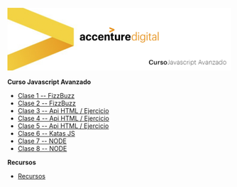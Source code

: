 ![WideImg](https://github.com/txesus/cursojsliquid/blob/master/header.jpg)


**Curso Javascript Avanzado**

- [Clase 1 -- FizzBuzz](https://github.com/txesus/cursojsliquid/tree/master/clase-1)
- [Clase 2 -- FizzBuzz](https://github.com/txesus/cursojsliquid/tree/master/clase-2)
- [Clase 3 -- Api HTML / Ejercicio](https://github.com/txesus/cursojsliquid/tree/master/clase-3)
- [Clase 4 -- Api HTML / Ejercicio](https://github.com/txesus/cursojsliquid/tree/master/clase4)
- [Clase 5 -- Api HTML / Ejercicio](https://github.com/txesus/cursojsliquid/tree/master/clase5)
- [Clase 6 -- Katas JS](https://github.com/txesus/cursojsliquid/tree/master/clase6)
- [Clase 7 -- NODE](https://github.com/txesus/cursojsliquid/tree/master/clase7)
- [Clase 8 -- NODE](https://github.com/txesus/cursojsliquid/tree/master/clase8)




**Recursos**
- [Recursos](https://github.com/txesus/cursojsliquid/tree/master/recursos)
